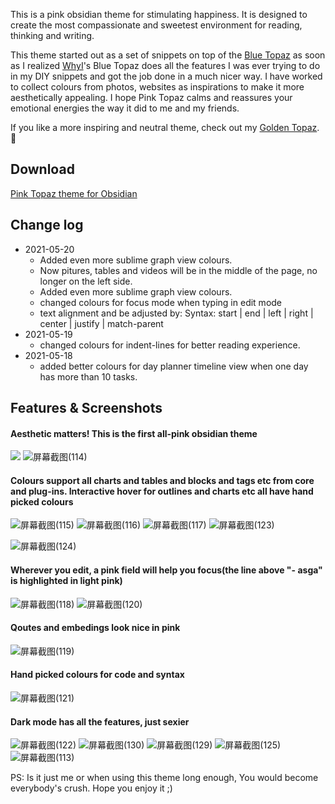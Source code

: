 This is a pink obsidian theme for stimulating happiness. It is designed to create the most compassionate and sweetest environment for reading, thinking  and writing. 

This theme started out as a set of snippets on top of the [Blue Topaz](https://forum.obsidian.md/t/theme-blue-topaz-v2-4-updated-20210403-for-v0-11-12/6425) as soon as I realized  [WhyI](https://forum.obsidian.md/u/whyI)'s Blue Topaz does all the features I was ever trying to do in my DIY snippets and got the job done in a much nicer way. I have worked to collect colours from photos, websites as inspirations to make it more aesthetically appealing. I hope Pink Topaz calms and reassures your emotional energies the way it did to me and my friends.

If you like a more inspiring and neutral theme, check out my [Golden Topaz](https://forum.obsidian.md/t/golden-topaz-theme-of-sublime/18489). :smiling_face_with_three_hearts:

## Download
[ Pink Topaz theme for Obsidian ](https://github.com/shaggyfeng/obsidian-Pink-topaz-theme/files/6518969/Pink.Topaz.zip)

## Change log
- 2021-05-20
	- Added even more sublime graph view colours.
	- Now pitures, tables and videos will be in the middle of the page, no longer on the left side.      
	- Added even more sublime graph view colours.
	- changed colours for focus mode when typing in edit mode
	- text alignment and be adjusted by: Syntax: start | end | left | right | center | justify | match-parent
- 2021-05-19
	- changed colours for indent-lines for better reading experience.   
- 2021-05-18 
	- added better colours for day planner timeline view when one day 
           has more than 10 tasks.
		
## Features & Screenshots
#### Aesthetic matters! This is the first all-pink obsidian theme
![](https://user-images.githubusercontent.com/75353922/119451555-6612ed00-bd03-11eb-86bb-a9fe41b9cd10.png)
![屏幕截图(114)](https://user-images.githubusercontent.com/75353922/119453547-88a60580-bd05-11eb-94fe-e5388d17c5d2.png)

#### Colours support all charts and tables and blocks and tags etc from core and plug-ins. Interactive hover for outlines and charts etc all have hand picked colours
![屏幕截图(115)](https://user-images.githubusercontent.com/75353922/119453598-9a87a880-bd05-11eb-98a4-da493998ecce.png)
![屏幕截图(116)](https://user-images.githubusercontent.com/75353922/119454727-d8d19780-bd06-11eb-99fb-f80deafaf57d.png)
![屏幕截图(117)](https://user-images.githubusercontent.com/75353922/119454738-db33f180-bd06-11eb-8006-326f592a8720.png)
![屏幕截图(123)](https://user-images.githubusercontent.com/75353922/119456922-23541380-bd09-11eb-99a4-3bace40a936a.png)

![屏幕截图(124)](https://user-images.githubusercontent.com/75353922/119456574-cc4e3e80-bd08-11eb-839b-8e0a1901511f.png)

#### Wherever you edit, a pink field will help you focus(the line above "- asga" is highlighted in light pink)
![屏幕截图(118)](https://user-images.githubusercontent.com/75353922/119455560-b5f3b300-bd07-11eb-8df5-46fc8f10288f.png)
![屏幕截图(120)](https://user-images.githubusercontent.com/75353922/119455842-02d78980-bd08-11eb-9fa5-c00fd7981203.png)

#### Qoutes and embedings look nice in pink
![屏幕截图(119)](https://user-images.githubusercontent.com/75353922/119455863-09fe9780-bd08-11eb-9b2b-dddeea92ea2d.png)

#### Hand picked colours for code and syntax 
![屏幕截图(121)](https://user-images.githubusercontent.com/75353922/119456243-8002fe80-bd08-11eb-9414-0af5347da7b6.png)

#### Dark mode has all the features, just sexier
![屏幕截图(122)](https://user-images.githubusercontent.com/75353922/119456485-b5a7e780-bd08-11eb-971a-c222c166f219.png)
![屏幕截图(130)](https://user-images.githubusercontent.com/75353922/119456678-eab43a00-bd08-11eb-8e77-18e863a555f0.png)
![屏幕截图(129)](https://user-images.githubusercontent.com/75353922/119457134-58606600-bd09-11eb-8b0f-7c233b86788f.png)
![屏幕截图(125)](https://user-images.githubusercontent.com/75353922/119457230-7332da80-bd09-11eb-8290-6bc41306b5ca.png)
![屏幕截图(113)](https://user-images.githubusercontent.com/75353922/119457244-77f78e80-bd09-11eb-97e5-819f57cc2d17.png)

PS: Is it just me or when using this theme long enough, You would become everybody's crush. Hope you enjoy it ;)

